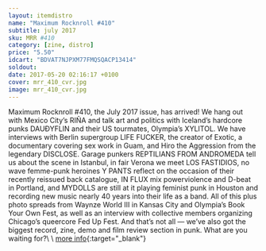 ```yaml
---
layout: itemdistro
name: "Maximum Rocknroll #410"
subtitle: july 2017
sku: MRR #410
category: [zine, distro]
price: "5.50"
idcart: "BDVAT7NJPXM77FMQSQACP13414"
soldout:
date: 2017-05-20 02:16:17 +0100
cover: mrr_410_cvr.jpg
image: mrr_410_cvr.jpg
---
```


Maximum Rocknroll #410, the July 2017 issue, has arrived! We hang out with Mexico City’s RIÑA and talk art and politics with Iceland’s hardcore punks DAUÐYFLIN and their US tourmates, Olympia’s XYLITOL. We have interviews with Berlin supergroup LIFE FUCKER, the creator of Exotic, a documentary covering sex work in Guam, and Hiro the Aggression from the legendary DISCLOSE. Garage punkers REPTILIANS FROM ANDROMEDA tell us about the scene in Istanbul, in fair Verona we meet LOS FASTIDIOS, no wave femme-punk heroines Y PANTS reflect on the occasion of their recently reissued back catalogue, IN FLUX mix powerviolence and D-beat in Portland, and MYDOLLS are still at it playing feminist punk in Houston and recording new music nearly 40 years into their life as a band. All of this plus photo spreads from Waynze World III in Kansas City and Olympia’s Book Your Own Fest, as well as an interview with collective members organizing Chicago’s queercore Fed Up Fest. And that’s not all — we’ve also got the biggest record, zine, demo and film review section in punk. What are you waiting for?\\
\\
[more info](http://www.maximumrocknroll.com){:target="_blank"}